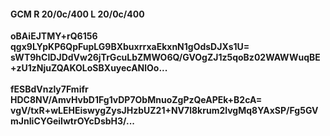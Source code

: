 #### GCM R 20/0c/400 L 20/0c/400
**oBAiEJTMY+rQ6156**<br/>**qgx9LYpKP6QpFupLG9BXbuxrrxaEkxnN1gOdsDJXs1U=**<br/>**sWT9hCIDJDdVw26jTrGcuLbZMWO6Q/GVOgZJ1z5qoBz02WAWWuqBE+zU1zNjuZQAKOLoSBXuyecANlOo...**<br/><br/>
**fESBdVnzly7Fmifr**<br/>**HDC8NV/AmvHvbD1Fg1vDP7ObMnuoZgPzQeAPEk+B2cA=**<br/>**vgV/txR+wLEHEiswygZysJHzbUZ21+NV7l8krum2lvgMq8YAxSP/Fg5GVmJnIiCYGeiIwtrOYcDsbH3/...**